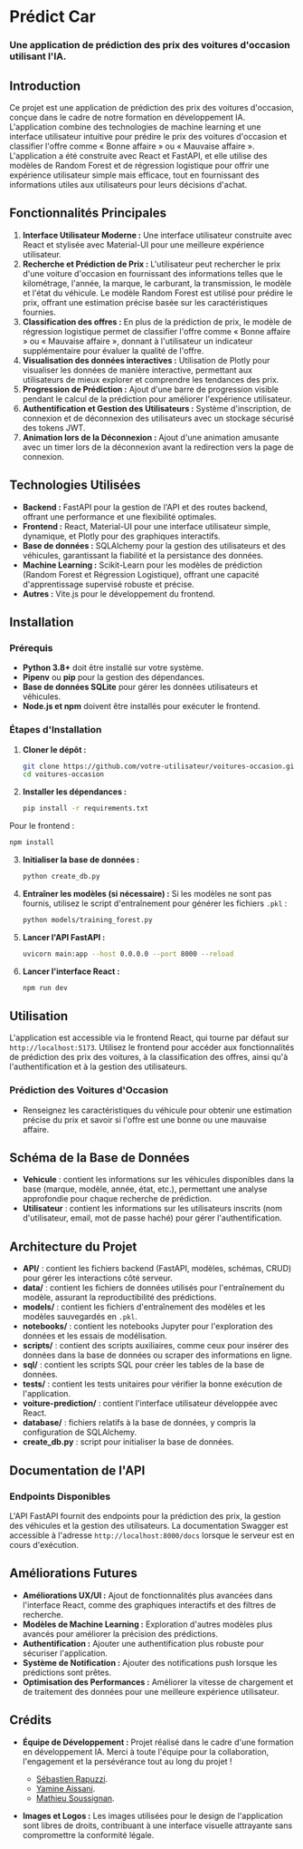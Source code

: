 # Prédict Car

### Une application de prédiction des prix des voitures d'occasion utilisant l'IA.

## Introduction

Ce projet est une application de prédiction des prix des voitures d'occasion, conçue dans le cadre de notre formation en développement IA. L'application combine des technologies de machine learning et une interface utilisateur intuitive pour prédire le prix des voitures d'occasion et classifier l'offre comme « Bonne affaire » ou « Mauvaise affaire ». L'application a été construite avec React et FastAPI, et elle utilise des modèles de Random Forest et de régression logistique pour offrir une expérience utilisateur simple mais efficace, tout en fournissant des informations utiles aux utilisateurs pour leurs décisions d'achat.

## Fonctionnalités Principales
1. **Interface Utilisateur Moderne :** Une interface utilisateur construite avec React et stylisée avec Material-UI pour une meilleure expérience utilisateur.
2. **Recherche et Prédiction de Prix :** L'utilisateur peut rechercher le prix d'une voiture d'occasion en fournissant des informations telles que le kilométrage, l'année, la marque, le carburant, la transmission, le modèle et l'état du véhicule. Le modèle Random Forest est utilisé pour prédire le prix, offrant une estimation précise basée sur les caractéristiques fournies.
3. **Classification des offres :** En plus de la prédiction de prix, le modèle de régression logistique permet de classifier l'offre comme « Bonne affaire » ou « Mauvaise affaire », donnant à l'utilisateur un indicateur supplémentaire pour évaluer la qualité de l'offre.
4. **Visualisation des données interactives :** Utilisation de Plotly pour visualiser les données de manière interactive, permettant aux utilisateurs de mieux explorer et comprendre les tendances des prix.
5. **Progression de Prédiction :** Ajout d'une barre de progression visible pendant le calcul de la prédiction pour améliorer l'expérience utilisateur.
6. **Authentification et Gestion des Utilisateurs :** Système d'inscription, de connexion et de déconnexion des utilisateurs avec un stockage sécurisé des tokens JWT.
7. **Animation lors de la Déconnexion :** Ajout d'une animation amusante avec un timer lors de la déconnexion avant la redirection vers la page de connexion.

## Technologies Utilisées

- **Backend :** FastAPI pour la gestion de l'API et des routes backend, offrant une performance et une flexibilité optimales.
- **Frontend :** React, Material-UI pour une interface utilisateur simple, dynamique, et Plotly pour des graphiques interactifs.
- **Base de données :** SQLAlchemy pour la gestion des utilisateurs et des véhicules, garantissant la fiabilité et la persistance des données.
- **Machine Learning :** Scikit-Learn pour les modèles de prédiction (Random Forest et Régression Logistique), offrant une capacité d'apprentissage supervisé robuste et précise.
- **Autres :** Vite.js pour le développement du frontend.

## Installation

### Prérequis

- **Python 3.8+** doit être installé sur votre système.
- **Pipenv** ou **pip** pour la gestion des dépendances.
- **Base de données SQLite** pour gérer les données utilisateurs et véhicules.
- **Node.js et npm** doivent être installés pour exécuter le frontend.

### Étapes d'Installation

1. **Cloner le dépôt :**

   ```bash
   git clone https://github.com/votre-utilisateur/voitures-occasion.git
   cd voitures-occasion
   ```

2. **Installer les dépendances :**

   ```bash
   pip install -r requirements.txt
   ```
  Pour le frontend :

   ```bash
   npm install
   ```

3. **Initialiser la base de données :**

   ```bash
   python create_db.py
   ```

4. **Entraîner les modèles (si nécessaire) :**
   Si les modèles ne sont pas fournis, utilisez le script d'entraînement pour générer les fichiers `.pkl` :

   ```bash
   python models/training_forest.py
   ```

5. **Lancer l'API FastAPI :**

   ```bash
   uvicorn main:app --host 0.0.0.0 --port 8000 --reload
   ```

6. **Lancer l'interface React :**

   ```bash
   npm run dev
   ```

## Utilisation

L'application est accessible via le frontend React, qui tourne par défaut sur `http://localhost:5173`. Utilisez le frontend pour accéder aux fonctionnalités de prédiction des prix des voitures, à la classification des offres, ainsi qu'à l'authentification et à la gestion des utilisateurs.

### Prédiction des Voitures d'Occasion

- Renseignez les caractéristiques du véhicule pour obtenir une estimation précise du prix et savoir si l'offre est une bonne ou une mauvaise affaire.

## Schéma de la Base de Données

- **Vehicule** : contient les informations sur les véhicules disponibles dans la base (marque, modèle, année, état, etc.), permettant une analyse approfondie pour chaque recherche de prédiction.
- **Utilisateur** : contient les informations sur les utilisateurs inscrits (nom d'utilisateur, email, mot de passe haché) pour gérer l'authentification.

## Architecture du Projet

- **API/** : contient les fichiers backend (FastAPI, modèles, schémas, CRUD) pour gérer les interactions côté serveur.
- **data/** : contient les fichiers de données utilisés pour l'entraînement du modèle, assurant la reproductibilité des prédictions.
- **models/** : contient les fichiers d'entraînement des modèles et les modèles sauvegardés en `.pkl`.
- **notebooks/** : contient les notebooks Jupyter pour l'exploration des données et les essais de modélisation.
- **scripts/** : contient des scripts auxiliaires, comme ceux pour insérer des données dans la base de données ou scraper des informations en ligne.
- **sql/** : contient les scripts SQL pour créer les tables de la base de données.
- **tests/** : contient les tests unitaires pour vérifier la bonne exécution de l'application.
- **voiture-prediction/** : contient l'interface utilisateur développée avec React.
- **database/** : fichiers relatifs à la base de données, y compris la configuration de SQLAlchemy.
- **create_db.py** : script pour initialiser la base de données.

## Documentation de l'API

### Endpoints Disponibles

L'API FastAPI fournit des endpoints pour la prédiction des prix, la gestion des véhicules et la gestion des utilisateurs. La documentation Swagger est accessible à l'adresse `http://localhost:8000/docs` lorsque le serveur est en cours d'exécution.

## Améliorations Futures

- **Améliorations UX/UI :** Ajout de fonctionnalités plus avancées dans l'interface React, comme des graphiques interactifs et des filtres de recherche.
- **Modèles de Machine Learning :** Exploration d'autres modèles plus avancés pour améliorer la précision des prédictions.
- **Authentification :** Ajouter une authentification plus robuste pour sécuriser l'application.
- **Système de Notification :** Ajouter des notifications push lorsque les prédictions sont prêtes.
- **Optimisation des Performances :** Améliorer la vitesse de chargement et de traitement des données pour une meilleure expérience utilisateur.

## Crédits

- **Équipe de Développement :** Projet réalisé dans le cadre d'une formation en développement IA. Merci à toute l'équipe pour la collaboration, l'engagement et la persévérance tout au long du projet !

  - [Sébastien Rapuzzi](https://rands.netlify.app/).
  - [Yamine Aissani](https://www.linkedin.com/in/yamine-aissani-876514254/).
  - [Mathieu Soussignan](https://www.mathieu-soussignan.com).

- **Images et Logos :** Les images utilisées pour le design de l'application sont libres de droits, contribuant à une interface visuelle attrayante sans compromettre la conformité légale.